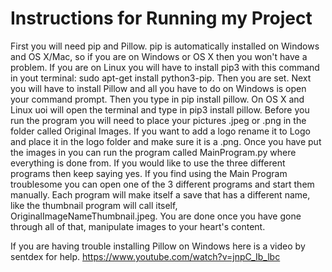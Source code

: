 # Instructions for Running my Project

First you will need pip and Pillow.
pip is automatically installed on Windows and OS X/Mac, so if you are on Windows or OS X then you won't have a problem. If you are on Linux you will have to install pip3 with this command in yout terminal: sudo apt-get install python3-pip. Then you are set.
Next you will have to install Pillow and all you have to do on Windows is open your command prompt. Then you type in pip install pillow. On OS X and Linux uoi will open the terminal and type in pip3 install pillow.
Before you run the program you will need to place your pictures .jpeg or .png in the folder called Original Images. If you want to add a logo rename it to Logo and place it in the logo folder and make sure it is a .png.
Once you have put the images in you can run the program called MainProgram.py where everything is done from.
If you would like to use the three different programs then keep saying yes.
If you find using the Main Program troublesome you can open one of the 3 different programs and start them manually.
Each program will make itself a save that has a different name, like the thumbnail program will call itself, OriginalImageNameThumbnail.jpeg.
You are done once you have gone through all of that, manipulate images to your heart's content.

If you are having trouble installing Pillow on Windows here is a video by sentdex for help. https://www.youtube.com/watch?v=jnpC_Ib_lbc
